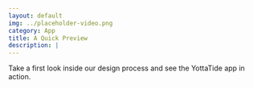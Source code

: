 ```yaml
---
layout: default
img: ../placeholder-video.png
category: App
title: A Quick Preview
description: |
---
```

Take a first look inside our design process and see the YottaTide app in action.
